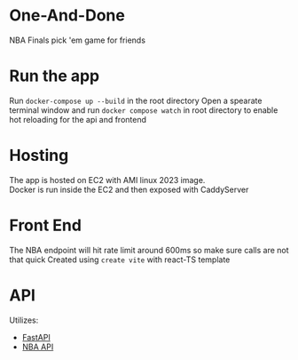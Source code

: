 # One-And-Done
NBA Finals pick 'em game for friends

# Run the app
Run `docker-compose up --build` in the root directory
Open a spearate terminal window and run `docker compose watch` in root directory to enable hot reloading for the api and frontend

# Hosting
The app is hosted on EC2 with AMI linux 2023 image.  
Docker is run inside the EC2 and then exposed with CaddyServer

# Front End
The NBA endpoint will hit rate limit around 600ms so make sure calls are not that quick
Created using `create vite` with react-TS template

# API
Utilizes: 
* [FastAPI](https://fastapi.tiangolo.com/)
* [NBA API](https://github.com/swar/nba_api/tree/master)  

